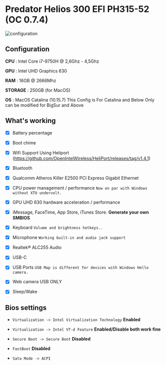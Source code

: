 # Predator Helios 300 EFI PH315-52 (OC 0.7.4)
![configuration](https://i.ibb.co/DCbXyBj/Screenshot-2021-06-14-at-9-24-38-PM.png)

## Configuration
**CPU** : Intel Core i7-9750H @ 2,6Ghz - 4,5Ghz

**GPU** : Intel UHD Graphics 630 

**RAM** : 16GB @ 2666Mhz

**STORAGE** : 250GB (for MacOS)

**OS** : MacOS Catalina (10.15.7)
This Config is For Catalina and Below Only can be modified for BigSur and Above

## What's working

- [x] Battery percentage

- [x] Boot chime

- [x] Wifi Support Using Heliport (https://github.com/OpenIntelWireless/HeliPort/releases/tag/v1.4.1)

- [x] Bluetooth

- [x] Qualcomm Atheros Killer E2500 PCI Express Gigabit Ethernet 

- [x] CPU power management / performance `Now on par with Windows without XTU undervolt.`

- [x] GPU UHD 630 hardware acceleration / performance 

- [x] iMessage, FaceTime, App Store, iTunes Store. **Generate your own SMBIOS**

- [x] Keyboard `Volume and brightness hotkeys..`

- [x] Microphone `Working built-in and audio jack support`

- [x] Realtek® ALC255 Audio

- [x] USB-C

- [x] USB Ports `USB Map is different for devices with Windows Hello camera.`

- [x] Web camera USB ONLY

- [x] Sleep/Wake 

## Bios settings

- `Virtualization -> Intel Virtualization Technology` **Enabled**

- `Virtualization -> Intel VT-d Feature` **Enabled/Disable both work fine**

- `Secure Boot -> Secure Boot` **Disabled**

- `FastBoot` **Disabled**

- `Sata Mode -> ACPI`

